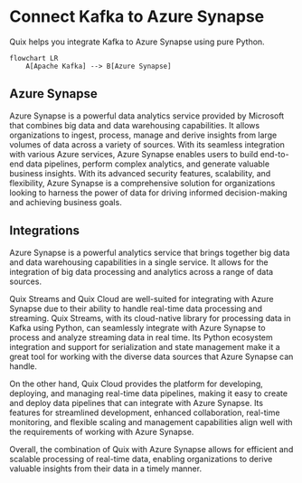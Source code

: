 # Connect Kafka to Azure Synapse

Quix helps you integrate Kafka to Azure Synapse using pure Python.

```mermaid
flowchart LR
    A[Apache Kafka] --> B[Azure Synapse]
```

## Azure Synapse

Azure Synapse is a powerful data analytics service provided by Microsoft that combines big data and data warehousing capabilities. It allows organizations to ingest, process, manage and derive insights from large volumes of data across a variety of sources. With its seamless integration with various Azure services, Azure Synapse enables users to build end-to-end data pipelines, perform complex analytics, and generate valuable business insights. With its advanced security features, scalability, and flexibility, Azure Synapse is a comprehensive solution for organizations looking to harness the power of data for driving informed decision-making and achieving business goals.

## Integrations

Azure Synapse is a powerful analytics service that brings together big data and data warehousing capabilities in a single service. It allows for the integration of big data processing and analytics across a range of data sources.

Quix Streams and Quix Cloud are well-suited for integrating with Azure Synapse due to their ability to handle real-time data processing and streaming. Quix Streams, with its cloud-native library for processing data in Kafka using Python, can seamlessly integrate with Azure Synapse to process and analyze streaming data in real time. Its Python ecosystem integration and support for serialization and state management make it a great tool for working with the diverse data sources that Azure Synapse can handle.

On the other hand, Quix Cloud provides the platform for developing, deploying, and managing real-time data pipelines, making it easy to create and deploy data pipelines that can integrate with Azure Synapse. Its features for streamlined development, enhanced collaboration, real-time monitoring, and flexible scaling and management capabilities align well with the requirements of working with Azure Synapse.

Overall, the combination of Quix with Azure Synapse allows for efficient and scalable processing of real-time data, enabling organizations to derive valuable insights from their data in a timely manner.

